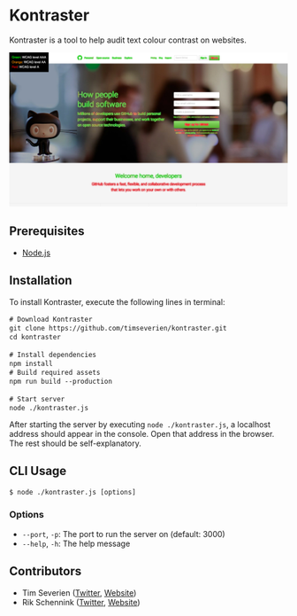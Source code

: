# Kontraster

Kontraster is a tool to help audit text colour contrast on websites.

![Screenshot of Kontraster](docs/screenshot.jpg)

## Prerequisites

- [Node.js](https://nodejs.org/)

## Installation

To install Kontraster, execute the following lines in terminal:

```shell
# Download Kontraster
git clone https://github.com/timseverien/kontraster.git
cd kontraster

# Install dependencies
npm install
# Build required assets
npm run build --production

# Start server
node ./kontraster.js
```

After starting the server by executing `node ./kontraster.js`, a localhost address should appear in the console. Open that address in the browser. The rest should be self-explanatory.

## CLI Usage

```shell
$ node ./kontraster.js [options]
```

### Options

- `--port`, `-p`: The port to run the server on (default: 3000)
- `--help`, `-h`: The help message

## Contributors

- Tim Severien ([Twitter](https://twitter.com/timseverien), [Website](https://timseverien.com/))
- Rik Schennink ([Twitter](https://twitter.com/rikschennink), [Website](http://rikschennink.nl/))
